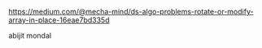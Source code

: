 https://medium.com/@mecha-mind/ds-algo-problems-rotate-or-modify-array-in-place-16eae7bd335d

abijit mondal
